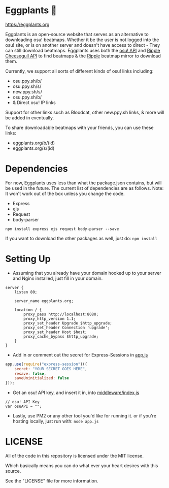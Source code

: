 # Eggplants 🍆
https://eggplants.org

Eggplants is an open-source website that serves as an alternative to downloading osu! beatmaps. Whether it be the user is not logged into the osu! site, or is on another server and doesn't have access to direct - They can still download beatmaps. Eggplants uses both the [osu! API](https://github.com/ppy/osu-api/wiki) and [Ripple Cheesegull API](http://docs.ripple.moe/docs/cheesegull/cheesegull-api) to find beatmaps & the [Ripple](https://ripple.moe) beatmap mirror to download them.

Currently, we support all sorts of different kinds of osu! links including:
* osu.ppy.sh/b/
* osu.ppy.sh/s/
* new.ppy.sh/s/
* osu.ppy.sh/b/
* & Direct osu! IP links

Support for other links such as Bloodcat, other new.ppy.sh links, & more will be added in eventually.

To share downloadable beatmaps with your friends, you can use these links:
* eggplants.org/b/(id)
* eggplants.org/s/(id)

# Dependencies

For now, Eggplants uses less than what the package.json contains, but will be used in the future. The current list of dependencies are as follows. Note: It won't work out of the box unless you change the code.
* Express
* ejs
* Request
* body-parser

`npm install express ejs request body-parser --save`

If you want to download the other packages as well, just do:
`npm install`

# Setting Up

* Assuming that you already have your domain hooked up to your server and Nginx installed, just fill in your domain.

```
server {
    listen 80;

    server_name eggplants.org;

    location / {
        proxy_pass http://localhost:8080;
        proxy_http_version 1.1;
        proxy_set_header Upgrade $http_upgrade;
        proxy_set_header Connection 'upgrade';
        proxy_set_header Host $host;
        proxy_cache_bypass $http_upgrade;
    }
}
```

* Add in or comment out the secret for Express-Sessions in [app.js](https://github.com/Swan/Eggplants/blob/master/app.js)
```js
app.use(require("express-session")({
    secret: "YOUR SECRET GOES HERE", 
    resave: false,
    saveUninitialized: false
}));  
```

* Get an osu! API key, and insert it in, into [middleware/index.js](https://github.com/Swan/Eggplants/blob/master/middleware/index.js)
```
// osu! API Key
var osuAPI = "";
```

* Lastly, use PM2 or any other tool you'd like for running it. or if you're hosting locally, just run with:
    `node app.js`

# LICENSE 

All of the code in this repository is licensed under the MIT license.

Which basically means you can do what ever your heart desires with this source.

See the "LICENSE" file for more information.






